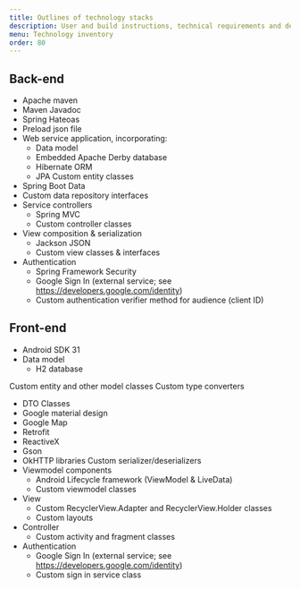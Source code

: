 ```yaml
---
title: Outlines of technology stacks
description: User and build instructions, technical requirements and dependencies.
menu: Technology inventory
order: 80
---
```


## Back-end
- Apache maven 
- Maven Javadoc
- Spring Hateoas
- Preload json file
- Web service application, incorporating:
   - Data model
   - Embedded Apache Derby database
   - Hibernate ORM
   - JPA
Custom entity classes
- Spring Boot Data
- Custom data repository interfaces
- Service controllers
  - Spring MVC
  - Custom controller classes
- View composition & serialization
  - Jackson JSON
  - Custom view classes & interfaces
- Authentication
  - Spring Framework Security
  - Google Sign In (external service; see https://developers.google.com/identity)
  - Custom authentication verifier method for audience (client ID)

## Front-end

- Android SDK 31
- Data model
  - H2 database

Custom entity and other model classes
Custom type converters
- DTO Classes
- Google material design
- Google Map
- Retrofit
- ReactiveX
- Gson
- OkHTTP libraries
Custom serializer/deserializers
- Viewmodel components
   - Android Lifecycle framework (ViewModel & LiveData)
   - Custom viewmodel classes
- View
   - Custom RecyclerView.Adapter and RecyclerView.Holder classes
   - Custom layouts
- Controller
  - Custom activity and fragment classes
- Authentication
  - Google Sign In (external service; see https://developers.google.com/identity)
  - Custom sign in service class
